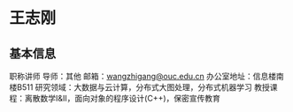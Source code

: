 # 王志刚

## 基本信息
职称讲师
导师：其他
邮箱：wangzhigang@ouc.edu.cn
办公室地址：信息楼南楼B511
研究领域：大数据与云计算，分布式大图处理，分布式机器学习
教授课程：离散数学I&II，面向对象的程序设计(C++)，保密宣传教育


